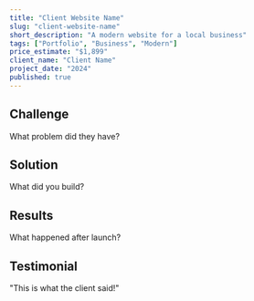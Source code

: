 ```yaml
---
title: "Client Website Name"
slug: "client-website-name"
short_description: "A modern website for a local business"
tags: ["Portfolio", "Business", "Modern"]
price_estimate: "$1,899"
client_name: "Client Name"
project_date: "2024"
published: true
---
```


## Challenge
What problem did they have?

## Solution
What did you build?

## Results
What happened after launch?

## Testimonial
"This is what the client said!"